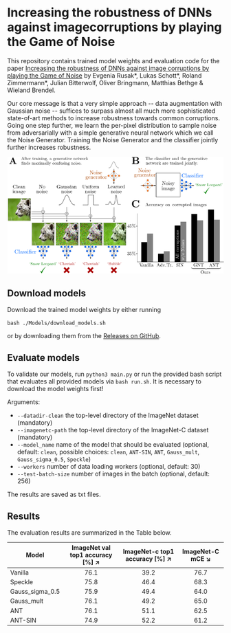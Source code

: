 # Increasing the robustness of DNNs against imagecorruptions by playing the Game of Noise

This repository contains trained model weights and evaluation code for the paper [Increasing the robustness of DNNs against image corruptions by playing the Game of Noise](https://arxiv.org/abs/2001.06057) by Evgenia Rusak*, Lukas Schott*, Roland Zimmermann*, Julian Bitterwolf, Oliver Bringmann, Matthias Bethge & Wieland Brendel.

Our core message is that a very simple approach -- data augmentation with Gaussian noise -- suffices to surpass almost all much more sophisticated state-of-art methods to increase robustness towards common corruptions. Going one step further, we learn the per-pixel distribution to sample noise from adversarially with a simple generative neural network which we call the Noise Generator. Training the Noise Generator and the classifier jointly further increases robustness.



![Example Figure](./Figures/Fig1.png)

## Download models

Download the trained model weights by either running

```
bash ./Models/download_models.sh
```

or by downloading them from the [Releases on GitHub](https://github.com/EvgeniaAR/game-of-noise/releases).

## Evaluate models

To validate our models, run `python3 main.py` or run the provided bash script that evaluates all provided models via `bash run.sh`. It is necessary to download the model weights first!

Arguments:
 - `--datadir-clean` the top-level directory of the ImageNet dataset (mandatory)
 - `--imagenetc-path` the top-level directory of the ImageNet-C dataset (mandatory)
 - `--model_name` name of the model that should be evaluated (optional, default: `clean`, possible choices: `clean`, `ANT-SIN`, `ANT`, `Gauss_mult`, `Gauss_sigma_0.5`, `Speckle`)
 - `--workers` number of data loading workers (optional, default: 30)
 - `--test-batch-size` number of images in the batch (optional, default: 256) 


The results are saved as txt files.

## Results

The evaluation results are summarized in the Table below.

| Model           | ImageNet val top1 accuracy [%] ↗ | ImageNet-c top1 accuracy [%] ↗ |  ImageNet-C mCE ↘ |
| --------------- |:--------------------------------:|:------------------------------:|:-----------------:|
| Vanilla         | 76.1                             | 39.2                           | 76.7              |
| Speckle         | 75.8                             | 46.4                           | 68.3              |
| Gauss_sigma_0.5 | 75.9                             | 49.4                           | 64.0              |
| Gauss_mult      | 76.1                             | 49.2                           | 65.0              |
| ANT             | 76.1                             | 51.1                           | 62.5              |
| ANT-SIN         | 74.9                             | 52.2                           | 61.2              |
